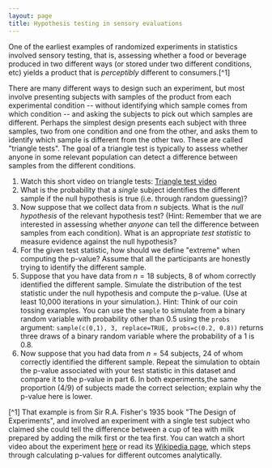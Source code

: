 ```yaml
---
layout: page
title: Hypothesis testing in sensory evaluations
---
```

One of the earliest examples of randomized experiments in statistics involved sensory testing, that is, assessing whether a food or beverage produced in two different ways (or stored under two different conditions, etc) yields a product that is *perceptibly* different to consumers.[^1]

There are many different ways to design such an experiment, but most involve presenting subjects with samples of the product from each experimental condition -- without identifying which sample comes from which condition -- and asking the subjects to pick out which samples are different. Perhaps the simplest design presents each subject with three samples, two from one condition and one from the other, and asks them to identify which sample is different from the other two. These are called "triangle tests". The goal of a triangle test is typically to assess whether anyone in some relevant population can detect a difference between samples from the different conditions.

1. Watch this short video on triangle tests: [Triangle test video](https://www.youtube.com/watch?v=nFXfg3ONgl0)
3. What is the probability that a *single* subject identifies the different sample if the null hypothesis is true (i.e. through random guessing)? 
4. Now suppose that we collect data from $n$ subjects. What is the *null hypothesis* of the relevant hypothesis test? (Hint: Remember that we are interested in assessing whether *anyone* can tell the difference between samples from each condition). What is an appropriate *test statistic* to measure evidence against the null hypothesis?
5. For the given test statistic, how should we define "extreme" when computing the p-value? Assume that all the participants are honestly trying to identify the different sample.
6. Suppose that you have data from $n=18$ subjects, 8 of whom correctly identified the different sample. Simulate the distribution of the test statistic under the null hypothesis and compute the p-value. (Use at least 10,000 iterations in your simulation.). Hint: Think of our coin tossing examples. You can use the `sample` to simulate from a binary random variable with probability other than 0.5 using the `probs` argument: `sample(c(0,1), 3, replace=TRUE, probs=c(0.2, 0.8))` returns three draws of a binary random variable where the probability of a 1 is 0.8.
7. Now suppose that you had data from $n=54$ subjects, 24 of whom correctly identified the different sample. Repeat the simulation to obtain the p-value associated with your test statistic in this dataset and compare it to the p-value in part 6. In both experiments,the same proportion (4/9) of subjects made the correct selection; explain why the p-value here is lower.

[^1] That example is from Sir R.A. Fisher's 1935 book "The Design of Experiments", and involved an experiment with a single test subject who claimed she could tell the difference between a cup of tea with milk prepared by adding the milk first or the tea first. You can watch a short video about the experiment [here](https://www.youtube.com/watch?v=lgs7d5saFFc) or read its [Wikipedia page](https://en.wikipedia.org/wiki/Lady_tasting_tea), which steps through calculating p-values for different outcomes analytically. 


  
